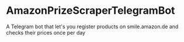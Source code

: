 # AmazonPrizeScraperTelegramBot
A Telegram bot that let's you register products on smile.amazon.de and checks their prices once per day
